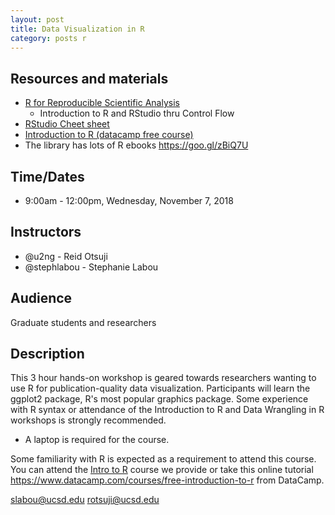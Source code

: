 ```yaml
---
layout: post
title: Data Visualization in R
category: posts r
---
```

## Resources and materials

* [R for Reproducible Scientific Analysis](http://swcarpentry.github.io/r-novice-gapminder/)
   * Introduction to R and RStudio thru Control Flow  
* [RStudio Cheet sheet](https://www.rstudio.com/wp-content/uploads/2016/03/rmarkdown-cheatsheet-2.0.pdf)
* [Introduction to R (datacamp free course)](https://campus.datacamp.com/courses/free-introduction-to-r)
* The library has lots of R ebooks <https://goo.gl/zBiQ7U>

## Time/Dates

* 9:00am - 12:00pm, Wednesday, November 7, 2018

## Instructors

* @u2ng - Reid Otsuji
* @stephlabou - Stephanie Labou  

## Audience

Graduate students and researchers

## Description

This 3 hour hands-on workshop is geared towards researchers wanting to use R for publication-quality data visualization. Participants will learn the ggplot2 package, R's most popular graphics package. Some experience with R syntax or attendance of the Introduction to R and Data Wrangling in R workshops is strongly recommended.

* A laptop is required for the course.  

Some familiarity with R is expected as a requirement to attend this course.  You can attend the [Intro to R](http://ucsd.libcal.com/event/2846343?hs=a) course we provide or take this online tutorial <https://www.datacamp.com/courses/free-introduction-to-r> from DataCamp. 

<slabou@ucsd.edu>
<rotsuji@ucsd.edu> 
